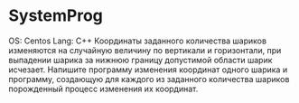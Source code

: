 # SystemProg
OS: Centos Lang: C++ Координаты заданного количества шариков изменяются на случайную величину по вертикали и горизонтали, при выпадении шарика за нижнюю границу допустимой области шарик исчезает. Напишите программу изменения координат одного шарика и программу, создающую для каждого из заданного количества шариков порожденный процесс изменения их координат. 
